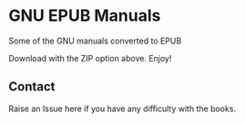 # GNU EPUB Manuals
Some of the GNU manuals converted to EPUB

Download with the ZIP option above. Enjoy!

## Contact

Raise an Issue here if you have any difficulty with the books.
